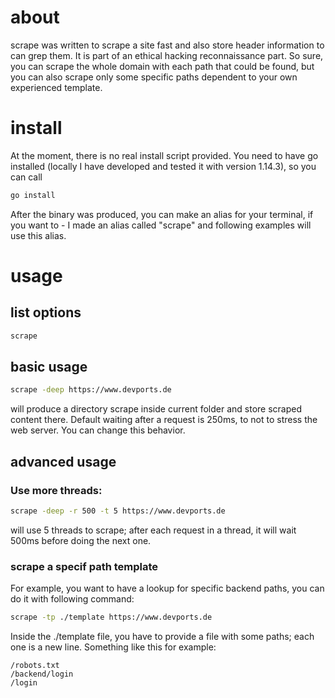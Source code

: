 # about

scrape was written to scrape a site fast and also store header information to can grep them. It is part of an ethical hacking reconnaissance part. So sure, you can scrape the whole domain with each path that could be found, but you can also scrape only some specific paths dependent to your own experienced template.

# install

At the moment, there is no real install script provided. You need to have go installed (locally I have developed and tested it with version 1.14.3), so you can call

```zsh
go install
```

After the binary was produced, you can make an alias for your terminal, if you want to - I made an alias called "scrape" and following examples will use this alias.

# usage

## list options

```zsh
scrape
```


## basic usage

``` zsh
scrape -deep https://www.devports.de
```

will produce a directory scrape inside current folder and store scraped content there. Default waiting after a request is 250ms, to not to stress the web server. You can change this behavior.

## advanced usage

### Use more threads:

```zsh
scrape -deep -r 500 -t 5 https://www.devports.de
```

will use 5 threads to scrape; after each request in a thread, it will wait 500ms before doing the next one. 

### scrape a specif path template

For example, you want to have a lookup for specific backend paths, you can do it with following command:

```zsh
scrape -tp ./template https://www.devports.de
```

Inside the ./template file, you have to  provide a file with some paths; each one is a new line. Something like this for example:

```
/robots.txt
/backend/login
/login
```